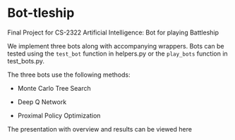 # Bot-tleship
Final Project for CS-2322 Artificial Intelligence: Bot for playing Battleship

We implement three bots along with accompanying wrappers. Bots can be tested using the ```test_bot``` function in helpers.py or the ```play_bots``` function in test_bots.py.

The three bots use the following methods:

- Monte Carlo Tree Search

- Deep Q Network

- Proximal Policy Optimization

The presentation with overview and results can be viewed here